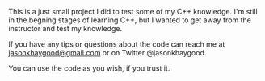 This is a just small project I did to test some of my C++ knowledge.
I'm still in the begning stages of learning C++, but I wanted to get away from the instructor and test my knowledge.

If you have any tips or questions about the code can reach me at jasonkhaygood@gmail.com or on Twitter @jasonkhaygood.

You can use the code as you wish, if you trust it.